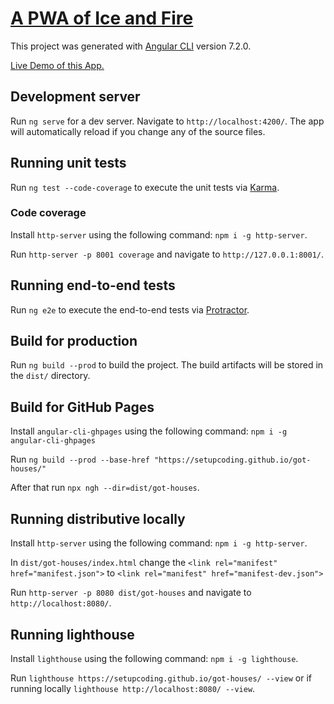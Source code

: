 # [A PWA of Ice and Fire](https://setupcoding.github.io/got-houses/)

This project was generated with [Angular CLI](https://github.com/angular/angular-cli) version 7.2.0.

[Live Demo of this App.](https://setupcoding.github.io/got-houses/)

## Development server

Run `ng serve` for a dev server. Navigate to `http://localhost:4200/`. The app will automatically reload if you change any of the source files.

## Running unit tests

Run `ng test --code-coverage` to execute the unit tests via [Karma](https://karma-runner.github.io).

### Code coverage

Install `http-server` using the following command: `npm i -g http-server`. 

Run `http-server -p 8001 coverage` and navigate to `http://127.0.0.1:8001/`.

## Running end-to-end tests

Run `ng e2e` to execute the end-to-end tests via [Protractor](http://www.protractortest.org/).

## Build for production

Run `ng build --prod` to build the project. The build artifacts will be stored in the `dist/` directory.

## Build for GitHub Pages
Install `angular-cli-ghpages` using the following command: `npm i -g angular-cli-ghpages`

Run `ng build --prod --base-href "https://setupcoding.github.io/got-houses/"`

After that run `npx ngh --dir=dist/got-houses`.

## Running distributive locally

Install `http-server` using the following command: `npm i -g http-server`. 

In `dist/got-houses/index.html` change the `<link rel="manifest" href="manifest.json">` to `<link rel="manifest" href="manifest-dev.json">`

Run `http-server -p 8080 dist/got-houses` and navigate to `http://localhost:8080/`.

## Running lighthouse

 Install `lighthouse` using the following command: `npm i -g lighthouse`.
 
 Run `lighthouse https://setupcoding.github.io/got-houses/ --view` or if running locally `lighthouse http://localhost:8080/ --view`.
